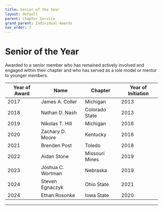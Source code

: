 ```yaml
---
title: Senior of the Year
layout: default
parent: Chapter Service
grand_parent: Individual Awards
nav_order: 7
---
```

# Senior of the Year

Awarded to a senior member who has remained actively involved and engaged within their chapter and who has served as a role model or mentor to younger members.

|Year of Award| Name|Chapter|Year of Initiation|
|---|---|---|---|
|2017|James A. Coller|Michigan|2013|
|2018|Nathan D. Nash|Colorado State|2013|
|2019|Nikolas T. Hill|Michigan|2016|
|2020|Zachary D. Moore|Kentucky|2016|
|2021|Brenden Post|Toledo|2018|
|2022|Aidan Stone|Missouri Mines|2019|
|2023|Joshua C. Wortman|Nebraska|2019|
|2024|Steven Egnaczyk|Ohio State|2021|
|2024|Ethan Rosonke|Iowa State|2020|

----